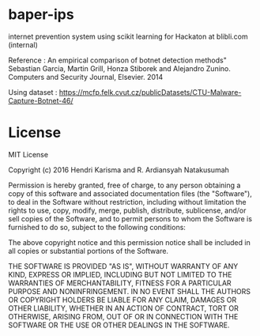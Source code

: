 # baper-ips
internet prevention system using scikit learning
for Hackaton at blibli.com (internal)

Reference : 
An empirical comparison of botnet detection methods" Sebastian Garcia, Martin Grill, Honza Stiborek and Alejandro Zunino. Computers and Security Journal, Elsevier. 2014

Using dataset : 
https://mcfp.felk.cvut.cz/publicDatasets/CTU-Malware-Capture-Botnet-46/

# License

MIT License

Copyright (c) 2016 Hendri Karisma and R. Ardiansyah Natakusumah


Permission is hereby granted, free of charge, to any person obtaining a copy of this software and associated documentation files (the "Software"), to deal in the Software without restriction, including without limitation the rights to use, copy, modify, merge, publish, distribute, sublicense, and/or sell copies of the Software, and to permit persons to whom the Software is furnished to do so, subject to the following conditions:

The above copyright notice and this permission notice shall be included in all copies or substantial portions of the Software.

THE SOFTWARE IS PROVIDED "AS IS", WITHOUT WARRANTY OF ANY KIND, EXPRESS OR IMPLIED, INCLUDING BUT NOT LIMITED TO THE WARRANTIES OF MERCHANTABILITY, FITNESS FOR A PARTICULAR PURPOSE AND NONINFRINGEMENT. IN NO EVENT SHALL THE AUTHORS OR COPYRIGHT HOLDERS BE LIABLE FOR ANY CLAIM, DAMAGES OR OTHER LIABILITY, WHETHER IN AN ACTION OF CONTRACT, TORT OR OTHERWISE, ARISING FROM, OUT OF OR IN CONNECTION WITH THE SOFTWARE OR THE USE OR OTHER DEALINGS IN THE SOFTWARE.
